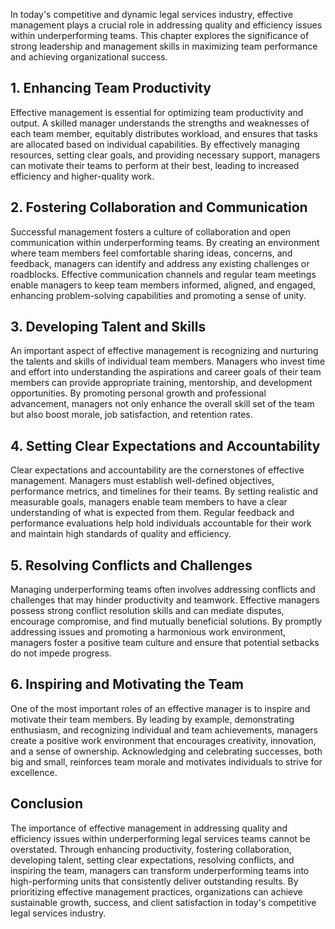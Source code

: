 
In today's competitive and dynamic legal services industry, effective management plays a crucial role in addressing quality and efficiency issues within underperforming teams. This chapter explores the significance of strong leadership and management skills in maximizing team performance and achieving organizational success.

## 1\. Enhancing Team Productivity

Effective management is essential for optimizing team productivity and output. A skilled manager understands the strengths and weaknesses of each team member, equitably distributes workload, and ensures that tasks are allocated based on individual capabilities. By effectively managing resources, setting clear goals, and providing necessary support, managers can motivate their teams to perform at their best, leading to increased efficiency and higher-quality work.

## 2\. Fostering Collaboration and Communication

Successful management fosters a culture of collaboration and open communication within underperforming teams. By creating an environment where team members feel comfortable sharing ideas, concerns, and feedback, managers can identify and address any existing challenges or roadblocks. Effective communication channels and regular team meetings enable managers to keep team members informed, aligned, and engaged, enhancing problem-solving capabilities and promoting a sense of unity.

## 3\. Developing Talent and Skills

An important aspect of effective management is recognizing and nurturing the talents and skills of individual team members. Managers who invest time and effort into understanding the aspirations and career goals of their team members can provide appropriate training, mentorship, and development opportunities. By promoting personal growth and professional advancement, managers not only enhance the overall skill set of the team but also boost morale, job satisfaction, and retention rates.

## 4\. Setting Clear Expectations and Accountability

Clear expectations and accountability are the cornerstones of effective management. Managers must establish well-defined objectives, performance metrics, and timelines for their teams. By setting realistic and measurable goals, managers enable team members to have a clear understanding of what is expected from them. Regular feedback and performance evaluations help hold individuals accountable for their work and maintain high standards of quality and efficiency.

## 5\. Resolving Conflicts and Challenges

Managing underperforming teams often involves addressing conflicts and challenges that may hinder productivity and teamwork. Effective managers possess strong conflict resolution skills and can mediate disputes, encourage compromise, and find mutually beneficial solutions. By promptly addressing issues and promoting a harmonious work environment, managers foster a positive team culture and ensure that potential setbacks do not impede progress.

## 6\. Inspiring and Motivating the Team

One of the most important roles of an effective manager is to inspire and motivate their team members. By leading by example, demonstrating enthusiasm, and recognizing individual and team achievements, managers create a positive work environment that encourages creativity, innovation, and a sense of ownership. Acknowledging and celebrating successes, both big and small, reinforces team morale and motivates individuals to strive for excellence.

## Conclusion

The importance of effective management in addressing quality and efficiency issues within underperforming legal services teams cannot be overstated. Through enhancing productivity, fostering collaboration, developing talent, setting clear expectations, resolving conflicts, and inspiring the team, managers can transform underperforming teams into high-performing units that consistently deliver outstanding results. By prioritizing effective management practices, organizations can achieve sustainable growth, success, and client satisfaction in today's competitive legal services industry.

